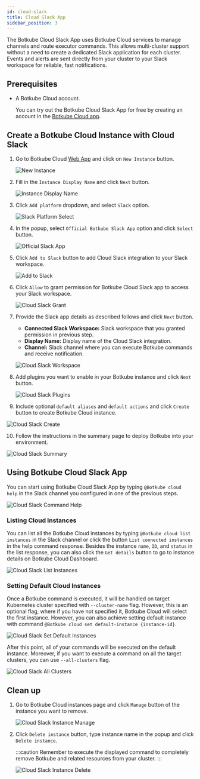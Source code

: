 ```yaml
---
id: cloud-slack
title: Cloud Slack App
sidebar_position: 3
---
```


The Botkube Cloud Slack App uses Botkube Cloud services to manage channels and route executor commands. This allows multi-cluster support without a need to create a dedicated Slack application for each cluster. Events and alerts are sent directly from your cluster to your Slack workspace for reliable, fast notifications.

## Prerequisites

- A Botkube Cloud account.

  You can try out the Botkube Cloud Slack App for free by creating an account in the [Botkube Cloud app](https://app.botkube.io).

## Create a Botkube Cloud Instance with Cloud Slack

1. Go to Botkube Cloud [Web App](https://app.botkube.io/) and click on `New Instance` button.

   ![New Instance](assets/cloud_slack_new_instance.png "Create new instance")

2. Fill in the `Instance Display Name` and click `Next` button.

   ![Instance Display Name](assets/cloud_slack_instance_display_name.png "Instance display name")

3. Click `Add platform` dropdown, and select `Slack` option.

   ![Slack Platform Select](assets/cloud_slack_select_slack.png "Select slack platform")

4. In the popup, select `Official Botkube Slack App` option and click `Select` button.

   ![Official Slack App](assets/cloud_slack_official_slack_app_select.png "Official slack app")

5. Click `Add to Slack` button to add Cloud Slack integration to your Slack workspace.

   ![Add to Slack](assets/cloud_slack_add_to_slack.png "Add to Slack")

6. Click `Allow` to grant permission for Botkube Cloud Slack app to access your Slack workspace.

   ![Cloud Slack Grant](assets/cloud_slack_grant.png "Cloud Slack grant")

7. Provide the Slack app details as described follows and click `Next` button.

   - **Connected Slack Workspace:** Slack workspace that you granted permission in previous step.
   - **Display Name:** Display name of the Cloud Slack integration.
   - **Channel:** Slack channel where you can execute Botkube commands and receive notification.

   ![Cloud Slack Workspace](assets/cloud_slack_workspace_details.png "Cloud Slack workspace")

8. Add plugins you want to enable in your Botkube instance and click `Next` button.

   ![Cloud Slack Plugins](assets/cloud_slack_add_plugins.png "Cloud Slack plugins")

9. Include optional `default aliases` and `default actions` and click `Create` button to create Botkube Cloud instance.

![Cloud Slack Create](assets/cloud_slack_create.png "Cloud Slack create")

10. Follow the instructions in the summary page to deploy Botkube into your environment.

![Cloud Slack Summary](assets/cloud_slack_summary.png "Cloud Slack summary")

## Using Botkube Cloud Slack App

You can start using Botkube Cloud Slack App by typing `@Botkube cloud help` in the Slack channel you configured in one of the previous steps.

![Cloud Slack Command Help](assets/cloud_slack_command_help.png "Cloud Slack command help")

### Listing Cloud Instances

You can list all the Botkube Cloud instances by typing `@Botkube cloud list instances` in the Slack channel or click the button `List connected instances` in the help command response.
Besides the instance `name`, `ID`, and `status` in the list response, you can also click the `Get details` button to go to instance details on Botkube Cloud Dashboard.

![Cloud Slack List Instances](assets/cloud_slack_command_list_instances.png "Cloud Slack list instances")

### Setting Default Cloud Instances

Once a Botkube command is executed, it will be handled on target Kubernetes cluster specified with `--cluster-name` flag. However, this is an optional flag,
where if you have not specified it, Botkube Cloud will select the first instance. However, you can also achieve setting default instance with command `@Botkube cloud set default-instance {instance-id}`.

![Cloud Slack Set Default Instances](assets/cloud_slack_command_set_default.png "Cloud Slack set default instance")

After this point, all of your commands will be executed on the default instance. Moreover, if you want to execute a command on all the target clusters, you can use `--all-clusters` flag.

![Cloud Slack All Clusters](assets/cloud_slack_command_all_clusters.png "Cloud Slack all clusters")

## Clean up

1. Go to Botkube Cloud instances page and click `Manage` button of the instance you want to remove.

   ![Cloud Slack Instance Manage](assets/cloud_slack_instance_list_manage.png "Cloud Slack instances manage")

2. Click `Delete instance` button, type instance name in the popup and click `Delete instance`.

   :::caution
   Remember to execute the displayed command to completely remove Botkube and related resources from your cluster.
   :::

   ![Cloud Slack Instance Delete](assets/cloud_slack_instance_delete.png "Cloud Slack instances delete")
